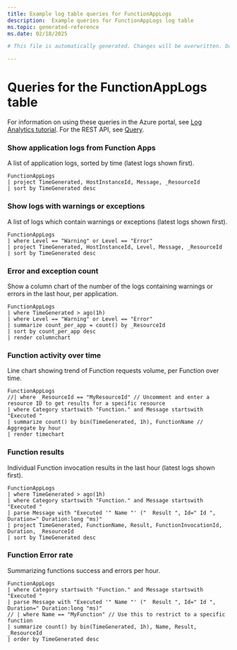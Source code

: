 ```yaml
---
title: Example log table queries for FunctionAppLogs
description:  Example queries for FunctionAppLogs log table
ms.topic: generated-reference
ms.date: 02/18/2025

# This file is automatically generated. Changes will be overwritten. Do not change this file directly. 

---
```


# Queries for the FunctionAppLogs table

For information on using these queries in the Azure portal, see [Log Analytics tutorial](/azure/azure-monitor/logs/log-analytics-tutorial). For the REST API, see [Query](/rest/api/loganalytics/query).


### Show application logs from Function Apps  


A list of application logs, sorted by time (latest logs shown first).  

```query
FunctionAppLogs 
| project TimeGenerated, HostInstanceId, Message, _ResourceId
| sort by TimeGenerated desc
```



### Show logs with warnings or exceptions  


A list of logs which contain warnings or exceptions (latest logs shown first).  

```query
FunctionAppLogs
| where Level == "Warning" or Level == "Error"
| project TimeGenerated, HostInstanceId, Level, Message, _ResourceId
| sort by TimeGenerated desc
```



### Error and exception count  


Show a column chart of the number of the logs containing warnings or errors in the last hour, per application.  

```query
FunctionAppLogs 
| where TimeGenerated > ago(1h)
| where Level == "Warning" or Level == "Error"
| summarize count_per_app = count() by _ResourceId
| sort by count_per_app desc 
| render columnchart
```



### Function activity over time  


Line chart showing trend of Function requests volume, per Function over time.  

```query
FunctionAppLogs
//| where _ResourceId == "MyResourceId" // Uncomment and enter a resource ID to get results for a specific resource
| where Category startswith "Function." and Message startswith "Executed "
| summarize count() by bin(TimeGenerated, 1h), FunctionName // Aggregate by hour
| render timechart
```



### Function results  


Individual Function invocation results in the last hour (latest logs shown first).  

```query
FunctionAppLogs
| where TimeGenerated > ago(1h)
| where Category startswith "Function." and Message startswith "Executed "
| parse Message with "Executed '" Name "' ("  Result ", Id=" Id ", Duration=" Duration:long "ms)"
| project TimeGenerated, FunctionName, Result, FunctionInvocationId, Duration, _ResourceId
| sort by TimeGenerated desc
```



### Function Error rate  


Summarizing functions success and errors per hour.  

```query
FunctionAppLogs
| where Category startswith "Function." and Message startswith "Executed "
| parse Message with "Executed '" Name "' ("  Result ", Id=" Id ", Duration=" Duration:long "ms)"
// | where Name == "MyFunction" // Use this to restrict to a specific function
| summarize count() by bin(TimeGenerated, 1h), Name, Result, _ResourceId
| order by TimeGenerated desc 
```

